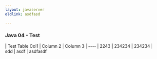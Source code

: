 ```yaml
---
layout: javaserver
oldlink: asdfasd

---
```


### Java 04 - Test

| Test Table Col1 | Column 2 | Column 3
| ----
| 2243 | 234234 | 234234
| sdd | asdf | asdfasdf
 
